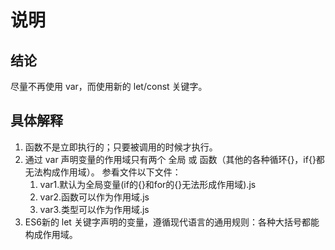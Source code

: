 # 说明

## 结论
尽量不再使用 var，而使用新的 let/const 关键字。


## 具体解释
1. 函数不是立即执行的；只要被调用的时候才执行。
2. 通过 var 声明变量的作用域只有两个 全局 或 函数（其他的各种循环{}，if{}都无法构成作用域）。 参看文件以下文件：
   1. var1.默认为全局变量(if的{}和for的{}无法形成作用域).js
   2. var2.函数可以作为作用域.js
   3. var3.类型可以作为作用域.js
3. ES6新的 let 关键字声明的变量，遵循现代语言的通用规则：各种大括号都能构成作用域。 